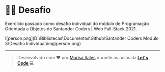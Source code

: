 # 👩‍💻 Desafio

Exercício passado como desafio individual do módulo de Programação Orientada a Objetos do Santander Coders | Web Full-Stack 2021.

![person.png](D:\Bibliotecas\Documentos\Github\Santander Coders Modulo 3\Desafio Individual\img\person.png)

------

> Desenvolvido com ❤️ por [Marisa Sales](https://github.com/marisasales) durante as aulas da **[Let's Code ](https://letscode.com.br/)** :computer:

